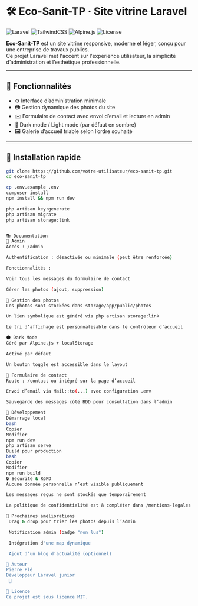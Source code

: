 # 🛠️ Eco-Sanit-TP · Site vitrine Laravel

![Laravel](https://img.shields.io/badge/Laravel-11-red)
![TailwindCSS](https://img.shields.io/badge/TailwindCSS-3.x-blue)
![Alpine.js](https://img.shields.io/badge/Alpine.js-3.x-brightgreen)
![License](https://img.shields.io/badge/License-MIT-lightgrey)

**Eco-Sanit-TP** est un site vitrine responsive, moderne et léger, conçu pour une entreprise de travaux publics.  
Ce projet Laravel met l'accent sur l'expérience utilisateur, la simplicité d’administration et l’esthétique professionnelle.

---

## 🌟 Fonctionnalités

- ⚙️ Interface d’administration minimale
- 📷 Gestion dynamique des photos du site
- ✉️ Formulaire de contact avec envoi d’email et lecture en admin
- 🌙 Dark mode / Light mode (par défaut en sombre)
- 🖼️ Galerie d’accueil triable selon l’ordre souhaité

---

## 🚀 Installation rapide

```bash
git clone https://github.com/votre-utilisateur/eco-sanit-tp.git
cd eco-sanit-tp

cp .env.example .env
composer install
npm install && npm run dev

php artisan key:generate
php artisan migrate
php artisan storage:link


📚 Documentation
🔧 Admin
Accès : /admin

Authentification : désactivée ou minimale (peut être renforcée)

Fonctionnalités :

Voir tous les messages du formulaire de contact

Gérer les photos (ajout, suppression)

🌄 Gestion des photos
Les photos sont stockées dans storage/app/public/photos

Un lien symbolique est généré via php artisan storage:link

Le tri d’affichage est personnalisable dans le contrôleur d’accueil

🌑 Dark Mode
Géré par Alpine.js + localStorage

Activé par défaut

Un bouton toggle est accessible dans le layout

📩 Formulaire de contact
Route : /contact ou intégré sur la page d’accueil

Envoi d’email via Mail::to(...) avec configuration .env

Sauvegarde des messages côté BDD pour consultation dans l’admin

🧪 Développement
Démarrage local
bash
Copier
Modifier
npm run dev
php artisan serve
Build pour production
bash
Copier
Modifier
npm run build
🔒 Sécurité & RGPD
Aucune donnée personnelle n’est visible publiquement

Les messages reçus ne sont stockés que temporairement

La politique de confidentialité est à compléter dans /mentions-legales

🔭 Prochaines améliorations
 Drag & drop pour trier les photos depuis l’admin

 Notification admin (badge "non lus")

 Intégration d'une map dynamique

 Ajout d’un blog d’actualité (optionnel)

👤 Auteur
Pierre Plé 
Développeur Laravel junior
 🦇 

📄 Licence
Ce projet est sous licence MIT.